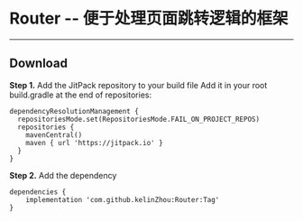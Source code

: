 # Router -- 便于处理页面跳转逻辑的框架
***
## Download
**Step 1.** Add the JitPack repository to your build file
Add it in your root build.gradle at the end of repositories:
```grovvy
dependencyResolutionManagement {
  repositoriesMode.set(RepositoriesMode.FAIL_ON_PROJECT_REPOS)
  repositories {
    mavenCentral()
    maven { url 'https://jitpack.io' }
  }
}
```
**Step 2.** Add the dependency
```grovvy
dependencies {
    implementation 'com.github.kelinZhou:Router:Tag'
}
```
